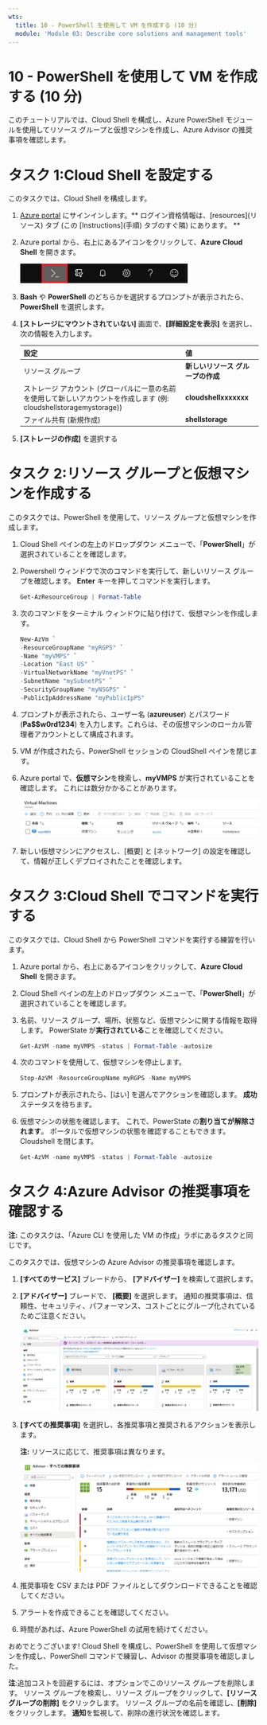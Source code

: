 ```yaml
---
wts:
  title: 10 - PowerShell を使用して VM を作成する (10 分)
  module: 'Module 03: Describe core solutions and management tools'
---
```

# <a name="10---create-a-vm-with-powershell-10-min"></a>10 - PowerShell を使用して VM を作成する (10 分)

このチュートリアルでは、Cloud Shell を構成し、Azure PowerShell モジュールを使用してリソース グループと仮想マシンを作成し、Azure Advisor の推奨事項を確認します。 

# <a name="task-1-configure-the-cloud-shell"></a>タスク 1:Cloud Shell を設定する 

このタスクでは、Cloud Shell を構成します。 

1. [Azure portal](https://portal.azure.com) にサインインします。** ログイン資格情報は、[resources]\(リソース\) タブ (この [Instructions]\(手順\) タブのすぐ隣) にあります。 **
2. Azure portal から、右上にあるアイコンをクリックして、**Azure Cloud Shell** を開きます。

    ![Azure Portal Azure Cloud Shell アイコンのスクリーンショット。](../images/1002.png)

3. **Bash** や **PowerShell** のどちらかを選択するプロンプトが表示されたら、**PowerShell** を選択します。

4. **[ストレージにマウントされていない]** 画面で、**[詳細設定を表示]** を選択し、次の情報を入力します。

    | 設定 | 値 |
    |  -- | -- |
    | リソース グループ | **新しいリソース グループの作成** |
    | ストレージ アカウント (グローバルに一意の名前を使用して新しいアカウントを作成します (例: cloudshellstoragemystorage)) | **cloudshellxxxxxxx** |
    | ファイル共有 (新規作成) | **shellstorage** |

5. **[ストレージの作成]** を選択する

# <a name="task-2-create-a-resource-group-and-virtual-machine"></a>タスク 2:リソース グループと仮想マシンを作成する

このタスクでは、PowerShell を使用して、リソース グループと仮想マシンを作成します。  

1. Cloud Shell ペインの左上のドロップダウン メニューで、「**PowerShell**」が選択されていることを確認します。

2. Powershell ウィンドウで次のコマンドを実行して、新しいリソース グループを確認します。 **Enter** キーを押してコマンドを実行します。

    ```PowerShell
    Get-AzResourceGroup | Format-Table
    ```

3. 次のコマンドをターミナル ウィンドウに貼り付けて、仮想マシンを作成します。 

    ```PowerShell
    New-AzVm `
    -ResourceGroupName "myRGPS" `
    -Name "myVMPS" `
    -Location "East US" `
    -VirtualNetworkName "myVnetPS" `
    -SubnetName "mySubnetPS" `
    -SecurityGroupName "myNSGPS" `
    -PublicIpAddressName "myPublicIpPS"
    ```
    
4. プロンプトが表示されたら、ユーザー名 (**azureuser**) とパスワード (**Pa$$w0rd1234**) を入力します。これらは、その仮想マシンのローカル管理者アカウントとして構成されます。

5. VM が作成されたら、PowerShell セッションの CloudShell ペインを閉じます。

6. Azure portal で、**仮想マシン**を検索し、**myVMPS** が実行されていることを確認します。 これには数分かかることがあります。

    ![myVMPS が実行中の状態の仮想マシン ページのスクリーンショット。](../images/1001.png)

7. 新しい仮想マシンにアクセスし、[概要] と [ネットワーク] の設定を確認して、情報が正しくデプロイされたことを確認します。 

# <a name="task-3-execute-commands-in-the-cloud-shell"></a>タスク 3:Cloud Shell でコマンドを実行する

このタスクでは、Cloud Shell から PowerShell コマンドを実行する練習を行います。 

1. Azure portal から、右上にあるアイコンをクリックして、**Azure Cloud Shell** を開きます。

2. Cloud Shell ペインの左上のドロップダウン メニューで、「**PowerShell**」が選択されていることを確認します。

3. 名前、リソース グループ、場所、状態など、仮想マシンに関する情報を取得します。 PowerState が**実行されている**ことを確認してください。

    ```PowerShell
    Get-AzVM -name myVMPS -status | Format-Table -autosize
    ```

4. 次のコマンドを使用して、仮想マシンを停止します。 

    ```PowerShell
    Stop-AzVM -ResourceGroupName myRGPS -Name myVMPS
    ```
5. プロンプトが表示されたら、[はい] を選んでアクションを確認します。 **成功**ステータスを待ちます。

6. 仮想マシンの状態を確認します。 これで、PowerState の**割り当てが解除されます**。 ポータルで仮想マシンの状態を確認することもできます。 Cloudshell を閉じます。

    ```PowerShell
    Get-AzVM -name myVMPS -status | Format-Table -autosize
    ```

# <a name="task-4-review-azure-advisor-recommendations"></a>タスク 4:Azure Advisor の推奨事項を確認する

**注:** このタスクは、「Azure CLI を使用した VM の作成」ラボにあるタスクと同じです。 

このタスクでは、仮想マシンの Azure Advisor の推奨事項を確認します。 

1. **[すべてのサービス]** ブレードから、 **[アドバイザー]** を検索して選択します。 

2. **[アドバイザー]** ブレードで、 **[概要]** を選択します。 通知の推奨事項は、信頼性、セキュリティ、パフォーマンス、コストごとにグループ化されているためご注意ください。 

    ![アドバイザーの概要ページのスクリーンショット。 ](../images/1003.png)

3. **[すべての推奨事項]** を選択し、各推奨事項と推奨されるアクションを表示します。 

    **注:**  リソースに応じて、推奨事項は異なります。 

    ![[アドバイザーすべての推奨事項] ページのスクリーンショット。 ](../images/1004.png)

4. 推奨事項を CSV または PDF ファイルとしてダウンロードできることを確認してください。 

5. アラートを作成できることを確認してください。 

6. 時間があれば、Azure PowerShell の試用を続けてください。 

おめでとうございます! Cloud Shell を構成し、PowerShell を使用して仮想マシンを作成し、PowerShell コマンドで練習し、Advisor の推奨事項を確認しました。

**注**:追加コストを回避するには、オプションでこのリソース グループを削除します。 リソース グループを検索し、リソース グループをクリックして、**[リソース グループの削除]** をクリックします。 リソース グループの名前を確認し、**[削除]** をクリックします。 **通知**を監視して、削除の進行状況を確認します。
